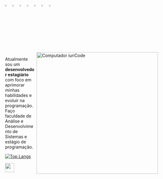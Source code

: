 <div style="display: inline_block"><br>
  <img width="4%" src="https://cdn.jsdelivr.net/gh/devicons/devicon/icons/html5/html5-original.svg" />
  <img width="4%" src="https://cdn.jsdelivr.net/gh/devicons/devicon/icons/css3/css3-original.svg" />
  <img width="4%" src="https://cdn.jsdelivr.net/gh/devicons/devicon/icons/bootstrap/bootstrap-original.svg" /> 
  <img width="4%" src="https://cdn.jsdelivr.net/gh/devicons/devicon/icons/javascript/javascript-original.svg" />
  <img width="4%" src="https://cdn.jsdelivr.net/gh/devicons/devicon/icons/typescript/typescript-original.svg" />
  <img width="4%" src="https://cdn.jsdelivr.net/gh/devicons/devicon/icons/angularjs/angularjs-plain.svg" />
  <img width="4%" src="https://cdn.jsdelivr.net/gh/devicons/devicon/icons/mysql/mysql-original.svg" />
</div>

<img src="https://raw.githubusercontent.com/MicaelliMedeiros/micaellimedeiros/master/image/computer-illustration.png" min-width="400px" max-width="400px" width="400px" align="right" alt="Computador iuriCode">

<p align="left"> 
  Atualmente sou um <strong>desenvolvedor estagiário</strong> com foco em<br> aprimorar minhas habilidades e evoluir na programação.<br>
  Faço faculdade de Análise e Desenvolvimento de Sistemas e estágio de programação.
</p>

[![Top Langs](https://github-readme-stats.vercel.app/api/top-langs/?username=luczz1&theme=github_dark&layout=compact)](https://github.com/luczz1/github-readme-stats)



<a href="https://www.linkedin.com/in/lucaslcs1/"><img align="left" height="30" width="30" src="https://cdn-icons-png.flaticon.com/512/145/145807.png"></a> 
